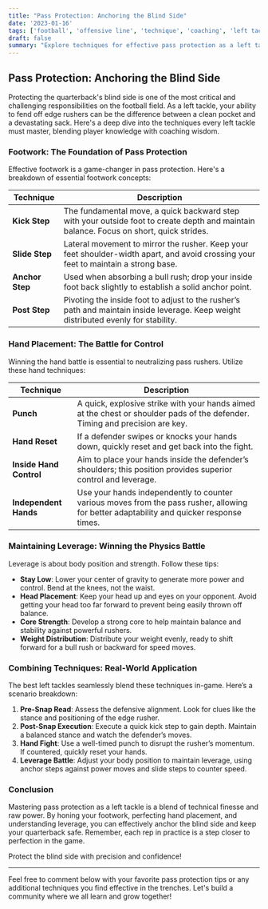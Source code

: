 ```yaml
---
title: "Pass Protection: Anchoring the Blind Side"
date: '2023-01-16'
tags: ['football', 'offensive line', 'technique', 'coaching', 'left tackle', 'footwork', 'hand placement', 'leverage']
draft: false
summary: "Explore techniques for effective pass protection as a left tackle, focusing on footwork, hand placement, and maintaining leverage."
---
```


## Pass Protection: Anchoring the Blind Side

Protecting the quarterback's blind side is one of the most critical and challenging responsibilities on the football field. As a left tackle, your ability to fend off edge rushers can be the difference between a clean pocket and a devastating sack. Here's a deep dive into the techniques every left tackle must master, blending player knowledge with coaching wisdom.

### Footwork: The Foundation of Pass Protection

Effective footwork is a game-changer in pass protection. Here's a breakdown of essential footwork concepts:

| Technique         | Description                                                                                                                                       |
|-------------------|---------------------------------------------------------------------------------------------------------------------------------------------------|
| **Kick Step**     | The fundamental move, a quick backward step with your outside foot to create depth and maintain balance. Focus on short, quick strides.            |
| **Slide Step**    | Lateral movement to mirror the rusher. Keep your feet shoulder-width apart, and avoid crossing your feet to maintain a strong base.              |
| **Anchor Step**   | Used when absorbing a bull rush; drop your inside foot back slightly to establish a solid anchor point.                                           |
| **Post Step**     | Pivoting the inside foot to adjust to the rusher’s path and maintain inside leverage. Keep weight distributed evenly for stability.                |

### Hand Placement: The Battle for Control

Winning the hand battle is essential to neutralizing pass rushers. Utilize these hand techniques:

| Technique              | Description                                                                                                                                       |
|------------------------|---------------------------------------------------------------------------------------------------------------------------------------------------|
| **Punch**              | A quick, explosive strike with your hands aimed at the chest or shoulder pads of the defender. Timing and precision are key.                        |
| **Hand Reset**         | If a defender swipes or knocks your hands down, quickly reset and get back into the fight.                                                          |
| **Inside Hand Control**| Aim to place your hands inside the defender’s shoulders; this position provides superior control and leverage.                                           |
| **Independent Hands**  | Use your hands independently to counter various moves from the pass rusher, allowing for better adaptability and quicker response times.            |

### Maintaining Leverage: Winning the Physics Battle

Leverage is about body position and strength. Follow these tips:

- **Stay Low**: Lower your center of gravity to generate more power and control. Bend at the knees, not the waist.
- **Head Placement**: Keep your head up and eyes on your opponent. Avoid getting your head too far forward to prevent being easily thrown off balance.
- **Core Strength**: Develop a strong core to help maintain balance and stability against powerful rushers.
- **Weight Distribution**: Distribute your weight evenly, ready to shift forward for a bull rush or backward for speed moves.

### Combining Techniques: Real-World Application

The best left tackles seamlessly blend these techniques in-game. Here’s a scenario breakdown:

1. **Pre-Snap Read**: Assess the defensive alignment. Look for clues like the stance and positioning of the edge rusher.
2. **Post-Snap Execution**: Execute a quick kick step to gain depth. Maintain a balanced stance and watch the defender’s moves.
3. **Hand Fight**: Use a well-timed punch to disrupt the rusher’s momentum. If countered, quickly reset your hands.
4. **Leverage Battle**: Adjust your body position to maintain leverage, using anchor steps against power moves and slide steps to counter speed.

### Conclusion

Mastering pass protection as a left tackle is a blend of technical finesse and raw power. By honing your footwork, perfecting hand placement, and understanding leverage, you can effectively anchor the blind side and keep your quarterback safe. Remember, each rep in practice is a step closer to perfection in the game.

Protect the blind side with precision and confidence!

---

Feel free to comment below with your favorite pass protection tips or any additional techniques you find effective in the trenches. Let's build a community where we all learn and grow together!